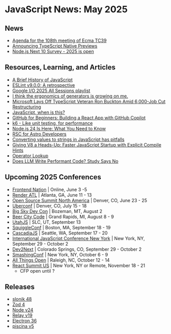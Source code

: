 # JavaScript News: May 2025

## News

- [Agenda for the 108th meeting of Ecma TC39](https://github.com/tc39/agendas/blob/main/2025/05.md)
- [Announcing TypeScript Native Previews](devblogs.microsoft.com/typescript/announcing-typescript-native-previews/)
- [Node.js Next 10 Survey - 2025 is open](https://linuxfoundation.research.net/r/2025nodenext10)

## Resources, Learning, and Articles

- [A Brief History of JavaScript](https://deno.com/blog/history-of-javascript)
- [ESLint v9.0.0: A retrospective](https://eslint.org/blog/2025/05/eslint-v9.0.0-retrospective/)
- [Google I/O 2025 All Sessions playlist](https://www.youtube.com/watch?v=GjvgtwSOCao&list=PLOU2XLYxmsIL4mCDJICu2vLPNw-zdcGAt)
- [I think the ergonomics of generators is growing on me.](https://macarthur.me/posts/generators/)
- [Microsoft Lays Off TypeScript Veteran Ron Buckton Amid 6,000-Job Cut Restructuring](https://www.outlookbusiness.com/corporate/microsoft-lays-off-typescript-veteran-ron-buckton-amid-6000-job-cut-restructuring)
- [JavaScript, when is this?](https://piccalil.li/blog/javascript-when-is-this/)
- [GitHub for Beginners: Building a React App with GitHub Copilot](https://github.blog/ai-and-ml/github-copilot/github-for-beginners-building-a-react-app-with-github-copilot/)
- [k6 - Like unit testing, for performance](https://github.com/grafana/k6)
- [Node.js 24 Is Here: What You Need to Know](https://nodesource.com/blog/Node.js-version-24)
- [RSC for Astro Developers](https://overreacted.io/rsc-for-astro-developers/)
- [Converting values to strings in JavaScript has pitfalls](https://2ality.com/2025/04/stringification-javascript.html)
- [Giving V8 a Heads-Up: Faster JavaScript Startup with Explicit Compile Hints](https://v8.dev/blog/explicit-compile-hints)
- [Operator Lookup](https://www.joshwcomeau.com/operator-lookup/)
- [Does LLM Write Performant Code? Study Says No](https://thenewstack.io/does-llm-write-performant-code-survey-says-no/)

## Upcoming 2025 Conferences

- [Frontend Nation](https://frontendnation.com/) | Online, June 3 -5
- [Render ATL](https://www.renderatl.com/) | Atlanta, GA, June 11 - 13
- [Open Source Summit North America](https://events.linuxfoundation.org/open-source-summit-north-america/) | Denver, CO, June 23 - 25
- [Uberconf](https://uberconf.com/) | Denver, CO, July 15 - 18
- [Big Sky Dev Con](https://bigskydevcon.com/) | Bozeman, MT, August 2
- [Beer City Code](https://www.beercitycode.com/) | Grand Rapids, MI, August 8 - 9
- [UtahJS](https://www.utahjs.com/conference) | SLC, UT, September 13
- [SquiggleConf](https://2025.squiggleconf.com/) | Boston, MA, September 18 - 19
- [CascadiaJS](https://cascadiajs.com/2025) | Seattle, WA, September 17 - 20
- [International JavaScript Conference New York](https://javascript-conference.com/new-york/) | New York, NY, September 29 - October 2
- [Dev2Next](https://www.dev2next.com/) | Colorado Springs, CO, September 29 - October 2
- [SmashingConf](https://smashingconf.com/ny-2025) | New York, NY, October 6 - 9
- [All Things Open](https://2025.allthingsopen.org/) | Raleigh, NC, October 12 - 14
- [React Summit US](https://reactsummit.us/) | New York, NY or Remote, November 18 - 21
    - CFP open until ?

## Releases

- [slonik 48](https://github.com/gajus/slonik/releases/tag/slonik%4048.0.0)
- [Zod 4](https://zod.dev/v4)
- [Node v24](https://nodejs.org/en/blog/release/v24.0.0)
- [Relay v19](https://github.com/facebook/relay/releases/tag/v19.0.0)
- [Electron 36](https://www.electronjs.org/blog/electron-36-0)
- [piscina v5](https://github.com/piscinajs/piscina/releases)
